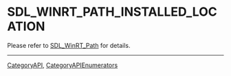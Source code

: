 # SDL_WINRT_PATH_INSTALLED_LOCATION

Please refer to [SDL_WinRT_Path](SDL_WinRT_Path) for details.

----
[CategoryAPI](CategoryAPI), [CategoryAPIEnumerators](CategoryAPIEnumerators)

